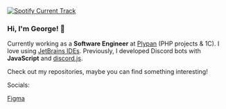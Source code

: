 <a href="#">
    <img
      alt="Spotify Current Track"
      src="https://spotify-github-profile.kittinanx.com/api/view?uid=31hn3mlaratd4wy5tcfipv7t3xva&cover_image=true&theme=novatorem&show_offline=false&background_color=ffffff&interchange=false&bar_color=fff&bar_color_cover=false"
      title="Spotify Current Track"
    />
</a>

### Hi, I'm George! 👋

Currently working as a **Software Engineer** at [Plypan](https://www.plypan.com/) (PHP projects & 1C).
I love using [JetBrains IDEs](https://www.jetbrains.com/).
Previously, I developed Discord bots with **JavaScript** and [discord.js](https://discord.js.org/).

Check out my repositories, maybe you can find something interesting!

Socials:

[Figma](https://figma.com/@rofl/)
